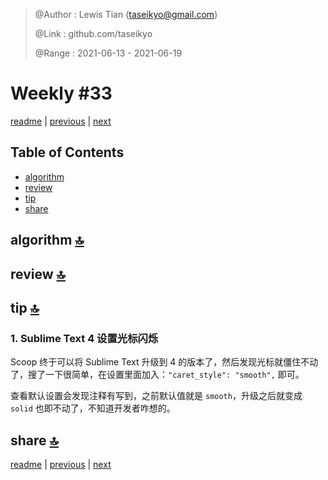 > @Author  : Lewis Tian (taseikyo@gmail.com)
>
> @Link    : github.com/taseikyo
>
> @Range   : 2021-06-13 - 2021-06-19

# Weekly #33

[readme](../README.md) | [previous](202106W2.md) | [next](202106W4.md)

## Table of Contents

- [algorithm](#algorithm-)
- [review](#review-)
- [tip](#tip-)
- [share](#share-)

## algorithm [🔝](#weekly-33)

## review [🔝](#weekly-33)

## tip [🔝](#weekly-33)

### 1. Sublime Text 4 设置光标闪烁

Scoop 终于可以将 Sublime Text 升级到 4 的版本了，然后发现光标就僵住不动了，搜了一下很简单，在设置里面加入：`"caret_style": "smooth",` 即可。

查看默认设置会发现注释有写到，之前默认值就是 `smooth`，升级之后就变成 `solid` 也即不动了，不知道开发者咋想的。

## share [🔝](#weekly-33)

[readme](../README.md) | [previous](202106W2.md) | [next](202106W4.md)
